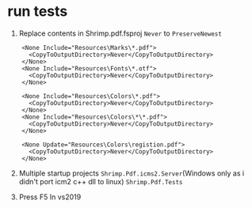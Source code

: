 # run tests
1.  Replace contents in  Shrimp.pdf.fsproj `Never` to `PreserveNewest`
```
    <None Include="Resources\Marks\*.pdf">
      <CopyToOutputDirectory>Never</CopyToOutputDirectory>
    </None>
    <None Include="Resources\Fonts\*.otf">
      <CopyToOutputDirectory>Never</CopyToOutputDirectory>
    </None>

    <None Include="Resources\Colors\*.pdf">
      <CopyToOutputDirectory>Never</CopyToOutputDirectory>
    </None>
    <None Include="Resources\Colors\*\*.pdf">
      <CopyToOutputDirectory>Never</CopyToOutputDirectory>
    </None>

    <None Update="Resources\Colors\registion.pdf">
      <CopyToOutputDirectory>Never</CopyToOutputDirectory>
    </None>
```
2. Multiple startup projects
`Shrimp.Pdf.icms2.Server`(Windows only as i didn't port icm2 c++ dll to linux)
`Shrimp.Pdf.Tests`

3. Press F5 In vs2019
